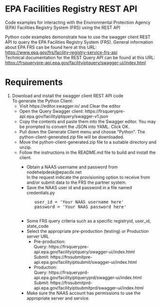 # EPA Facilities Registry REST API
Code examples for interacting with the Environmental Protection Agency (EPA) Facilities Registry System (FRS) using the REST API

Python code examples demonstrate how to use the swagger client REST API
to query the EPA Facilities Registry System (FRS). General information
about EPA FRS can be found here at this URL: <br>
   https://www.epa.gov/frs/facility-registry-service-frs-api
   <br>
Technical documentation for the REST Query API can be found at this URL:<br>
  https://frsquerypre-api.epa.gov/facilityiptquery/swagger-ui/index.html
<br>

# Requirements
<ol>
<li> Download and install the swagger client REST API code<br>
   To generate the Python Client:
   <ul><li>Visit https://editor.swagger.io/ and Clear the editor</li>
   <li> Open the Query Swagger client: https://frsquerypre-api.epa.gov/facilityiptquery/swagger-v1.json</li>
   <li>Copy the contents and paste them into the Swagger editor.  You may be prompted to convert the JSON into YAML. Click OK.</li>
   <li>Pull down the Generate Client menu and choose "Python".   The python-client-generated.zip file will be downloaded.</li>
   <li> Move the python-client-generated.zip file to a suitable directory and unzip.</li>
   <li>Follow the instructions in the README.md file to build and install the client.</li>
   <ul>

<li>Obtain a NAAS username and password from nodehelpdesk@epacdx.net <br>
   In the request indicate the provisioning option to receive from and/or submit data to the FRS the partner system.
   </li>
<li>Save the NAAS user id and password in a file named credentials.py<br>
   <pre>
   user_id = 'Your NAAS username here'
   password = 'Your NAAS password here'
   </pre>
   </li>
<li> Some FRS query criteria such as a specific registryid, user_id, state_code </li>
<li> Select the appropriate pre-production (testing) or Production server URL<br>
     <ul><li> Pre-production:<br>
      Query: https://frsquerypre-api.epa.gov/facilityiptquery/swagger-ui/index.html<br>
      Submit: https://frssubmitpre-api.epa.gov/facilityiptsubmit/swagger-ui/index.html<br>
        </li>
   <li>Production:<br>
      Query: https://frsqueryprd-api.epa.gov/facilityiptqueryprd/swagger-ui/index.html<br>
      Submit: https://frssubmitprd-api.epa.gov/facilityiptsubmitprd/swagger-ui/index.html<br>
        </li>
   </ul>
   </li>
  <li>Make sure the NAAS account has permissions to use the appropriate server and service.</li>
   </ol>
   
